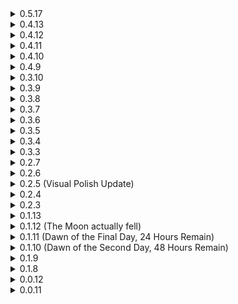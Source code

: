<details>
<summary>0.5.17</summary>

* Added new Small-tier monster: Archer Bug.
* Lynx Tribe
  * Totem
    * Sex: Yes
    * Storm
      * Poison duration lowered to 4 (was 5).
	  * Poison damage increased to 1.25 (was 0.8).
	  * Grab range increased to 6 (was 3).
	  * Grab strength increased to 6 (was 5).
	  * Storm immunity duration lowered to 4 (was 8).
	  * Storm now lives for 5 seconds after Totem death.
	  * Now zeroes your jump count, so you can no longer escape it with enough Feathers. Can be disabled in the config.
	* Groundpound
      * Cooldown lowered to 5 (was 10).
      * Damage increased to 3.2 (was 3).
    * Summon Tribe
      * Summon count increased to 5 (was 4).
      * Summon cap lowered to 10 (was 12).
      * Summon max range increased to 8 (was 4).
  * Shaman
    * Animation improvements.
    * Push back range increased to 11 (was 6).
  * Hunter
    * Movement speed increased to 10 (was 7).
    * Stab damage lowered to 2.5 (was 3).	
  * _Lynx Tribe as a whole felt a bit weak, this should buff them up a bit without going overboard._
  * Shrine
    * Added additional config values.
	* Shrine now becomes dithered when close to camera.
	* Reverted shrine to dropping only one item. Shrine no longer uses multiplayer scaling for spawned enemies. Multiplayer scaling + per player items can be enabled in the config.
    * Increased visibility of timer.
	* Spawned enemies are now marked with an indicator, similar to one used for bosses.
	* There are now chat messages on initial interaction, success and failure.

  * Lynx Fetish
    * Spawns are now disabled in bazaar. This can be reverted in the config.  
  * You can now set stages that Hunter, Archer and Scout can spawn on.
* Colosus
  * Rock Clap
    * Fixed skill not firing at high attack speeds.
  * Stomp
    * Removed minimum target distance activation requirement.
  * Colossal Fist
    * Restored fade in and out effect that was "broken" since SoTS.
      * _Thank Randy._	
* Mechanical Spider
  * Projectile speed lowered to 80 (was 100).
  * Fixed spiders not dancing on victories.	  
* Fixed Twisted elites displays not working since memop update.
* Fixed NREs when mod enemies die by void death.
* Judgement.
</details>
<details>
<summary>0.4.13</summary>

* Fixed for 1.3.9 update.
* There is probably some additional stuff here, but it would be difficult to trace what is here and what is not so everything will be made into a changelog next content update.

</details>
<details>
<summary>0.4.12</summary>

* Added Spanish translation by Manuerth.
* Config files are now generated via reflection.
  * _This is not something end users should care about, but some config files might be wiped. I am sorry for the inconvenience._
* Mechanical spider
  * Added option for drones to use initial stage price coefficient, disabled by default.
  * Removed attack speed scaling on "charge attack" state.
    * _Basically, if mechanical spider still has a target nearby instead of going through the full cycle of the skill (open hatch, charge attack, fire two times, close hatch) it goes back to "charge attack" state and cycles so until target is either dead or gets far enough for skill to end. This resulted in spiders turning the game into bullethell if you were to encounter SS2 Storm on a stage where they are present. By removing attack speed scaling we make them more manageable during storms specifically, while having zero effect on balance normally._
* Lynx Tribe
  * Friendly tribesmen summoned by Lynx Fetish now ignore team member limit.
  * Lynx Shrine now drops item for each player in game instead of only one.
* Ifrit
  * Fixed Flame Charge's body attack using wrong hitbox.
    * _Attack should be a lot more manageable now and easier to dodge either via movement abilities or circle strafing._

</details>
<details>
<summary>0.4.11</summary>

* Ifrit
  * Patched up some holes in Ifrit's face. Thanks [FORCED_REASSEMBLY](https://thunderstore.io/package/Forced_Reassembly/)!
  * Added landing sound.
  * Infernal Lantern
    * Summoned pillars are now limited to 2. This can be changed in the config.
  * Summon Pillars
    * Added material overlay similar to Ocular HUD.
	* Extended sound range Ifrit's roar on pillar summon to 250m (was 180m).
	  * _These changes are intended to provide better visibility to pillars, a bit too many times I've seen people just die to pillars they didn't know were there._
  * Charge
    * Now pushes targets left or right from Ifrit, depending on their position relative to Ifrit's centre.   
	* Lowered turn speed to 200 (was 300). Now uses a separate config value.
  * Hellzone
    * Now uses current AI target's position if initial bullseye search fails to find a target.
* Lynx Totem
  * Added to Artifact of Origin.
  * Added landing sound.
  * Lynx Fetish
    * Fixed an issue where Lynx tribesmen summoned by the item would always provide buffs to player team instead of team that summoned them.
  * Summon Storms
    * Fixed potential NullReferenceException on storm grabbing the target.
	* Behavior changed: now always summons one storm on AI's current target or if it doesn't have a target, then at player that is closest to it. Old behavior can be enabled in the config.
	* Storms now die when Totem dies.
  * Groundpound
    * Scalled VFX down to match hitbox more closely.  
* Spitter
  * Patched up some holes in Spitter's guts. Thanks [FORCED_REASSEMBLY](https://thunderstore.io/package/Forced_Reassembly/)!
* Colossus
  * Added landing sound.
  * Laser Barrage
    * Colossus now slowly moves forward and actively aims at his current target instead of standing still and sweeping from left to right (or was it right to left?).
	* Duration extended to 10s (was 5s).
</details>
<details>
<summary>0.4.10</summary>

* Lynx Fetish
  * Fixed potential ArgumentOutOfRangeException.

</details>
<details>
<summary>0.4.9</summary>

* Added new Small-tier monster: Lynx Shaman.
* Added new Boss-tier monster: Lynx Totem.
* Fixed an issue where Infernal Lantern wouldn't work after stage transition until player picks up a new item.
* Fixed an issue where Infernal Lantern proc type wouldn't work.
* Implemented DamageSource for all enemies.
  * _This means that all enemies can benefit from items and effects that check if damage was made with specific ability, assuming the enemy has said ability of course._
* Colossal fist
  * Added downwards force, so flying enemies are slammed into the ground on projectile impact.
* Colossus
  * Config to spawn additional enemies on Clap post-loop is now enabled by default.
    * _This and some things with Lynx Tribe are made to incentivise looping while having zero effect on players who prefer one loop gameplay._
* Mechanical Spider
  * Broken spider now has new visual effects and sounds. 

</details>
<details>
<summary>0.3.10</summary>

* Fixed a potential ArgumentOutOfRangeException on dealing damage if Colossal Fist is disabled.

</details>
<details>
<summary>0.3.9</summary>

* Fixed bodies mass being inconsistent (you will no longer throw Spitter around as Loader with just basic attacks).
* Update to new game patch.
	* _New system for DamageSource is not implemented yet. Will be implemented with next batch of enemies, so mod's enemies could take advantage of items that trigger of specific abilities or DoTs._
* Mechanical Spider
	* Fixed Spider trying to attack owner when there are no enemies nearby.
	* Some additional visual polish.

</details>
<details>
<summary>0.3.8</summary>

* Major rewrite of how body and master prefabs are created.
	* _While this is something that users should not care or even know about, I've decided to push the update before next batch of enemies, mainly so all the issues can be ironed out. There shouldn't be any major differences between this and previous versions, but if you notice something has changed, please let me know. ~~Yes, I am essentially pushing out untested mod so you can beta test for free.~~_
* Implemented ItemRelationshipProvider, so now current and all future boss item will be converted into Newly Hatched Zoea.
* Mechanical Spider:
	* Drone AI improvement, mainly now it shoots at enemies as it tries to pathfind back to its owner.

</details>

<details>
<summary>0.3.7</summary>

* Mechanical Spider:
	* Drone Spider now takes lava damage every second instead of the usual 0.2 seconds.
	* Base damage nerfed to 12(+2.4) from 15(+3).
	* Fixed a potential NRE on Spider's death.
	* Dual Shot:
		* Charge duration nerfed to 0.75 seconds from 0.5 seconds.
			* _While I don't entirely agree with this and base damage nerf, the fact that director can just spawn 5 spiders around you and they all relentlessly shoot you can lead to losing a run right on the spot. Something had to be done, I think with this spiders will be less of a nuisance._
</details>
<details>
<summary>0.3.6</summary>

* ProcTypeAPI support.
	* _This just means that Colossal Fist and Infernal Lantern can't proc themselves._
</details>
<details>
<summary>0.3.5</summary>

* Additional assets optimization.
	* _This time it is sounds. Mod now should be about 2 mbs lighter compared to previous version._
* Mechanical Spider:
	* Added elite + Spare Drone Parts displays.
	* Fixed drone not getting UseAmbientLevel item.
		* _For those who don't know - basically it meant drone spiders were not leveling up during stage together with the rest of the survivors. Their stats would adjust in next stage tho, so they weren't stuck on the level you bought then._
	* Added 10 DamageBoost items to drone, which boosts drone's damage by 100% of normal. Value can be configured in the config.
	* Double Shot:
		* Exposed charge duration to config.
		* New projectile visuals. Projectile behaviour is unchanged.
	* Spawn sound is limited to two instances globally.
		* _Since the director has tendency to spawn spiders in groups of at least 3 or more, spawn sounds can get layered on top of each other and result in very grating experience. Instead of replacing or adjusting it, I decided to just limit it, since the sound itself comes straight from RoRR, so I don't want to touch it for legacy reasons._
</details>
<details>
<summary>0.3.4</summary>

* Updated pt-BR translation.
* Mechanical Spider:
	* Added 20 BoostHP items to drone, which boosts drone health by 200% of normal. Value can be configured in the config.
	* Added [RiskyMod](https://thunderstore.io/package/Risky_Lives/RiskyMod/) minion items to drone.
	* Drone now persists through stages. 
	* Lowered chance of drone interactable spawn to 2% (was 20%).
	* Slightly lowered volume of gun charging sound.
	* Added "new" sounds and visuals to drone. Lowered drone sound range.
	* Drone spiders now always spawn drone interactable on death.
	* Improved drone's AI, now it shouldn't shoot at player as its first shot.
</details>
<details>
<summary>0.3.3</summary>

* Added new Small-tier monster: Mechanical Spider.
* Split configuration files. Now each enemy has their own configuration file. This obviously results in config wipe.
* Added [AdvancedPrediction](https://thunderstore.io/package/score/AdvancedPrediction/) support.
* Added [Risky_Artifacts](https://thunderstore.io/package/Moffein/Risky_Artifacts/)' Artifact of Origin support. Ifrit is marked as Tier 2 boss, Colossus is marked as Tier 3 (Colossus is disabled by default).
* Added 3D Spatialization for sound effects and lowered attenuation range to 180m (was 200m).
	* _This should hopefully improve sound effects, making them less of a "100 volume at 90m range, 0 at 100m range"._
* Ifrit:
	* Restored jittery animation on having Malachite elite aspect.
	* Fixed fire particles becoming golden blocks on having Gilded elite aspect.
	* Fixed impact (or landing) animation.
* Colossus:
	* Fixed impact (or landing) animation.

</details>
<details>
<summary>0.2.7</summary>

* Made some asset optimizations.
	* _The mod is now 3mbs lighter and should consume less video memory._
* Fixed nullref spam on void death for Ifrit and Colossus.
</details>
<details>
<summary>0.2.6</summary>

* Exposed stage list to the config. If enemy has multiple variants, each variant gets its own config.
* Ifrit:
	* Added new spawning animation.
	* Made Ifrit about 15% larger. Size increase comes with adjusted hitboxes for his Flame Charge, they are scalled proportionally.
		* _Some people wanted him Colossus big, since he is about the size of Colossus in 1 and Returns. This is not happening, but with this I think we can reach a compromise._
	* Lowered jump power.
		* _No more silly airborne Ifrit for you._
	* Fixed Infernal Lantern's icon appearing huge when scraping.
	* Added dynamic bones to tail.
	* Fixed Hellzone sometimes spawning at 0.0.0 when Ifrit has no target while using the ability.
	* Added Gephyrophobia as possible stage.
</details>
<details>
<summary>0.2.5 (Visual Polish Update)</summary>

* Colossus:
	* Polished visuals.
	* Added SoTS elite displays.
	* Removed Abyssal Depths from possible stages, added Shattered Abodes and Disturbed Impact instead.
	* Laser Barrage:
		* Now has particles to indicate that Colossus is charging the attack and spotlight to indicate where he is firing.
	* Rock Clap:
		* Added option (disabled by default) to spawn monsters post loop on skill use. Non-elite Colossus will spawn one Golem, Fire Colossus will spawn 6 Wisps, Overloading will spawn 6 Jellyfishes, other elites will spawn 2 Golems. Spawned monsters inherit elite equipment but not do not get elite stat boosts.
* Spitter:
	* Polished visuals.
	* Added SoTS elite displays.	
	* Added Helminth Hatchery as possible stage. Replaces Mini Mushroom (can be disabled in the config).
	* Restored Bite effect that was broken post-SoTS.
* Ifrit:
	* Polished visuals.
	* Increased volume of some sounds so they are more distinct.
	* Hellzone:
		* Reworked. Now Ifrit fires fireball under his feet, that will spawn a volcano near targeted player. Behaves similarly to Stone Titan's fist attack.
		* As a result of rework volcano radius is nerfed to 9m (was 12m), number of rock shoots lowered to 3 (was 4).
	* Summon Pillar:
		* Now destroying the pillar makes it explode and deal damage to all monsters without dealing damage to players. It will play a distinct sound effect and play animation of fireball hitting the ground if players manage to do that.
		* Lowered pillar health to 585(+176) (was 720(+216)).
	* Flame Charge:
		* Now has new animation and sound effects on stomping.	
</details>
<details>
<summary>0.2.4</summary>

* Colossus:
	* Director credits increased from 1000 to 1150.
		* _This was actually made last patch but I forgot to add it to changelog. He is a bit too strong to appear early on, but should still be there if you just keep that Shrine of Mountain streak going._
* Ifrit:
	* Added missing Simulacrum stages and Void Cell as possible spawn stage.
	* Fixed NRE with Elder Lemurian flame attack.
* Spitter:
	* Restored Sulfur Pools spawning.
</details>
<details>
<summary>0.2.3</summary>

* Added new Champion-tier (or boss) monster: Ifrit.
* Restored DirectorAPI dependency and added DeployableAPI dependency.
	* _DirectorAPI dependency restores enemy spawns on custom stages. It wasn't working since SoTS._
* Fixed potential issue with boss drops in other mods due to code-created ScriptableObjects not having names.
* Added option to disable each instance of content separately.
	* _This means you can have boss items without bosses and vice versa. But obviously if you have boss item without a boss that means it can only spawn either via printers or Artifact of Command._
* Colossus:
	* Fixed Laser Barrage explosion damage being scaled of Laser Barrage Explosion radius config instead of correct config.
</details>
<details>
<summary>0.1.13</summary>

* Fixed Colossus not spawning outside of family events.
* Fixed Colossus' Laser Barrage not doing full head spin on high attack speed.
* Added soft dependency on RestoreGrandparentRock.
</details>
<details>
<summary>0.1.12 (The Moon actually fell)  </summary>

* SoTS update.
* Removed R2API dependencies.
* I would like to take a moment and tell Randy that he can go fuck himself.
</details>
<details>
<summary>0.1.11 (Dawn of the Final Day, 24 Hours Remain)  </summary>

* Added Colossus to Fogbound Lagoon.
* Some general polish.
</details>
<details>
<summary>0.1.10 (Dawn of the Second Day, 48 Hours Remain)  </summary>

* Colossus:
	* Added config option to destroy model after death (turned off by default).
	* Lowered director cost to 1000 (from 1200). Lowered minimum stage completion to 0 (from 3).
		* _With these changes he should become even more frequent, and with 1000\0 on director it is very possible to encounter Colossus on first stage with Shrines of the Mountain._
	* Laser Barrage's head pitch is lowered to 0.05 (from 0.75). Spread is lowered to 0.15 (from 0.18). Prep time lowered to 4.5 seconds (from 5.5).
		* _Now you can't just hide under his feet, you have to get around him or run far away. Well, not as far as it used to be._
	* Colossal Fist now deals 500% damage (was 400%) with 8% proc chance (was 10%).
		* _This is mostly performance related. DPS is still the same._
	* Castle variant visual polish.
</details>
<details>
<summary>0.1.9 </summary>

* Fixed an issue where loading the game with mod's unsupported language would hang the game at 100%.
* Spitter:
	* A big thanks to [rob](https://thunderstore.io/package/rob_gaming/) for a new set of animations!
	* Spitter now slows down on charging spit to 70% of movement speed and comes to a complete stop on spit release.
	* Charged Spit now has a sound cue on charging the attack.
	* Added 2 second cooldown on Bite.
		* _He was quite relentless in melee range when the intention was that it would be somewhat of a last resort for him. This should calm him down._
* Colossus:
	* Laser Barrage explosion radius increased from 5 to 10.
		* _You could just stand in front of him and not get hit, ever. It was never my intention to make this attack hard to dodge, but it should serve it intended purpose - create a hell zone in front of him that you need to get away from ASAP. Hopefully this will make it closer to that intent._
	* Lowered director cost to 1200.
	* Added Void Fields and Abyssal Depths as possible spawn stage.
		* _I've got a lot of reports that people just don't see him in runs. Lowering director cost and adding him to the only stage 4 he can kinda fit in (he can't go into the cave) should hopefully make him less rare. Void Fields should probably be behind config tho._
	* Fixed head disappearing under certain angles.
	* Added Sky Meadows variant. 
	* Added Castle variant (don't get your hopes up).
	* Fixed eye glow and light not going out on death. 
	* Fixed idle animation blending with death animation.
	* Fixed footstep effects not playing. 
	* Now you should really be careful when Colossus steps and falls to the ground.
	* hehe boner
</details>
<details>
<summary>0.1.8 </summary>

* Added new Champion-tier (or boss) monster: Colossus.
* Spitter:
	* Split projectiles no longer collide with bodies.
		* _It is done to remove "shotgun effect" where in some situations, depending on target's and Spitter's elevation all 4 projectiles will hit the same target, resulting in massive, unintended damage._
* Added pt-BR translation by [Kauzok](https://github.com/Kauzok)
</details>

<details>
<summary>0.0.12 </summary>

* Spitter:
	* Fixed log book display and text.
	* Fixed log book text showing up in chat on Spitter's monster log pickup.
	* Fixed Spitter not being stunnable, frozable, etc.
	* Adjusted sounds' volume and attenuation to roughly match vanilla.
	* Made projectile and DoT zone decal more orange-ish.
	* Slight adjustments to elite colors so hopefully Overloading and Glacial are easier to differentiate.
	* Added monster to Void Cells, Abyssal Depths (Simulacrum) and Bulwark's Ambry.
</details>

<details>
<summary>0.0.11 </summary>

* Initial release
</details>
